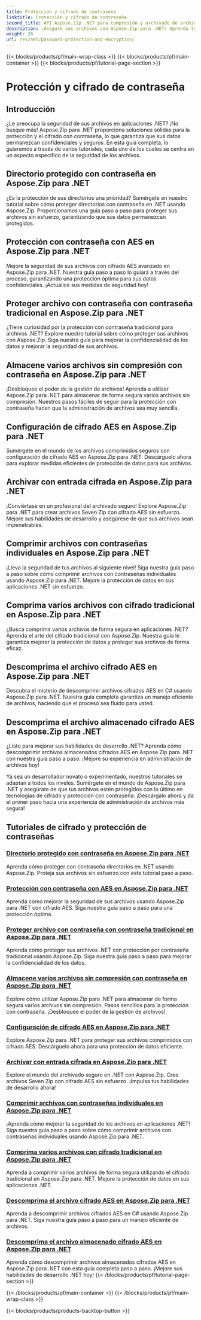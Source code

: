 ```yaml
---
title: Protección y cifrado de contraseña
linktitle: Protección y cifrado de contraseña
second_title: API Aspose.Zip .NET para compresión y archivado de archivos
description: ¡Asegure sus archivos con Aspose.Zip para .NET! Aprenda tutoriales paso a paso sobre protección y cifrado con contraseña, desde AES hasta métodos tradicionales.
weight: 26
url: /es/net/password-protection-and-encryption/
---
```


{{< blocks/products/pf/main-wrap-class >}}
{{< blocks/products/pf/main-container >}}
{{< blocks/products/pf/tutorial-page-section >}}

# Protección y cifrado de contraseña


## Introducción

¿Le preocupa la seguridad de sus archivos en aplicaciones .NET? ¡No busque más! Aspose.Zip para .NET proporciona soluciones sólidas para la protección y el cifrado con contraseña, lo que garantiza que sus datos permanezcan confidenciales y seguros. En esta guía completa, lo guiaremos a través de varios tutoriales, cada uno de los cuales se centra en un aspecto específico de la seguridad de los archivos.

## Directorio protegido con contraseña en Aspose.Zip para .NET

¿Es la protección de sus directorios una prioridad? Sumérgete en nuestro tutorial sobre cómo proteger directorios con contraseña en .NET usando Aspose.Zip. Proporcionamos una guía paso a paso para proteger sus archivos sin esfuerzo, garantizando que sus datos permanezcan protegidos.

## Protección con contraseña con AES en Aspose.Zip para .NET

Mejore la seguridad de sus archivos con cifrado AES avanzado en Aspose.Zip para .NET. Nuestra guía paso a paso lo guiará a través del proceso, garantizando una protección óptima para sus datos confidenciales. ¡Actualice sus medidas de seguridad hoy!

## Proteger archivo con contraseña con contraseña tradicional en Aspose.Zip para .NET

¿Tiene curiosidad por la protección con contraseña tradicional para archivos .NET? Explore nuestro tutorial sobre cómo proteger sus archivos con Aspose.Zip. Siga nuestra guía para mejorar la confidencialidad de los datos y mejorar la seguridad de sus archivos.

## Almacene varios archivos sin compresión con contraseña en Aspose.Zip para .NET

¡Desbloquee el poder de la gestión de archivos! Aprenda a utilizar Aspose.Zip para .NET para almacenar de forma segura varios archivos sin compresión. Nuestros pasos fáciles de seguir para la protección con contraseña hacen que la administración de archivos sea muy sencilla.

## Configuración de cifrado AES en Aspose.Zip para .NET

Sumérgete en el mundo de los archivos comprimidos seguros con configuración de cifrado AES en Aspose.Zip para .NET. Descárguelo ahora para explorar medidas eficientes de protección de datos para sus archivos.

## Archivar con entrada cifrada en Aspose.Zip para .NET

¡Conviértase en un profesional del archivado seguro! Explore Aspose.Zip para .NET para crear archivos Seven Zip con cifrado AES sin esfuerzo. Mejore sus habilidades de desarrollo y asegúrese de que sus archivos sean impenetrables.

## Comprimir archivos con contraseñas individuales en Aspose.Zip para .NET

¡Lleva la seguridad de tus archivos al siguiente nivel! Siga nuestra guía paso a paso sobre cómo comprimir archivos con contraseñas individuales usando Aspose.Zip para .NET. Mejore la protección de datos en sus aplicaciones .NET sin esfuerzo.

## Comprima varios archivos con cifrado tradicional en Aspose.Zip para .NET

¿Busca comprimir varios archivos de forma segura en aplicaciones .NET? Aprenda el arte del cifrado tradicional con Aspose.Zip. Nuestra guía le garantiza mejorar la protección de datos y proteger sus archivos de forma eficaz.

## Descomprima el archivo cifrado AES en Aspose.Zip para .NET

Descubra el misterio de descomprimir archivos cifrados AES en C# usando Aspose.Zip para .NET. Nuestra guía completa garantiza un manejo eficiente de archivos, haciendo que el proceso sea fluido para usted.

## Descomprima el archivo almacenado cifrado AES en Aspose.Zip para .NET

¿Listo para mejorar sus habilidades de desarrollo .NET? Aprenda cómo descomprimir archivos almacenados cifrados AES en Aspose.Zip para .NET con nuestra guía paso a paso. ¡Mejore su experiencia en administración de archivos hoy!

Ya sea un desarrollador novato o experimentado, nuestros tutoriales se adaptan a todos los niveles. Sumérgete en el mundo de Aspose.Zip para .NET y asegúrate de que tus archivos estén protegidos con lo último en tecnologías de cifrado y protección con contraseña. ¡Descárgalo ahora y da el primer paso hacia una experiencia de administración de archivos más segura!
## Tutoriales de cifrado y protección de contraseñas
### [Directorio protegido con contraseña en Aspose.Zip para .NET](./password-protect-directory/)
Aprenda cómo proteger con contraseña directorios en .NET usando Aspose.Zip. Proteja sus archivos sin esfuerzo con este tutorial paso a paso.
### [Protección con contraseña con AES en Aspose.Zip para .NET](./password-protect-with-aes/)
Aprenda cómo mejorar la seguridad de sus archivos usando Aspose.Zip para .NET con cifrado AES. Siga nuestra guía paso a paso para una protección óptima.
### [Proteger archivo con contraseña con contraseña tradicional en Aspose.Zip para .NET](./password-protect-archive-traditional-password/)
Aprenda cómo proteger sus archivos .NET con protección por contraseña tradicional usando Aspose.Zip. Siga nuestra guía paso a paso para mejorar la confidencialidad de los datos.
### [Almacene varios archivos sin compresión con contraseña en Aspose.Zip para .NET](./store-multiple-files-no-compression-password/)
Explore cómo utilizar Aspose.Zip para .NET para almacenar de forma segura varios archivos sin compresión. Pasos sencillos para la protección con contraseña. ¡Desbloquee el poder de la gestión de archivos!
### [Configuración de cifrado AES en Aspose.Zip para .NET](./aes-encryption-settings/)
Explore Aspose.Zip para .NET para proteger sus archivos comprimidos con cifrado AES. Descárguelo ahora para una protección de datos eficiente.
### [Archivar con entrada cifrada en Aspose.Zip para .NET](./archive-with-encrypted-entry/)
Explore el mundo del archivado seguro en .NET con Aspose.Zip. Cree archivos Seven Zip con cifrado AES sin esfuerzo. ¡Impulsa tus habilidades de desarrollo ahora!
### [Comprimir archivos con contraseñas individuales en Aspose.Zip para .NET](./compress-files-individual-passwords/)
¡Aprenda cómo mejorar la seguridad de los archivos en aplicaciones .NET! Siga nuestra guía paso a paso sobre cómo comprimir archivos con contraseñas individuales usando Aspose.Zip para .NET.
### [Comprima varios archivos con cifrado tradicional en Aspose.Zip para .NET](./compress-multiple-files-traditional-encryption/)
Aprenda a comprimir varios archivos de forma segura utilizando el cifrado tradicional en Aspose.Zip para .NET. Mejore la protección de datos en sus aplicaciones .NET.
### [Descomprima el archivo cifrado AES en Aspose.Zip para .NET](./decompress-aes-encrypted-file/)
Aprenda a descomprimir archivos cifrados AES en C# usando Aspose.Zip para .NET. Siga nuestra guía paso a paso para un manejo eficiente de archivos.
### [Descomprima el archivo almacenado cifrado AES en Aspose.Zip para .NET](./decompress-aes-encrypted-stored-file/)
Aprenda cómo descomprimir archivos almacenados cifrados AES en Aspose.Zip para .NET con esta guía completa paso a paso. ¡Mejore sus habilidades de desarrollo .NET hoy!
{{< /blocks/products/pf/tutorial-page-section >}}

{{< /blocks/products/pf/main-container >}}
{{< /blocks/products/pf/main-wrap-class >}}

{{< blocks/products/products-backtop-button >}}
